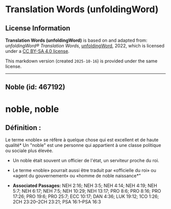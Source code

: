 # Translation Words (unfoldingWord)

## License Information

**Translation Words (unfoldingWord)** is based on and adapted from: _unfoldingWord® Translation Words_, [unfoldingWord](https://unfoldingword.org/utw), 2022, which is licensed under a [CC BY-SA 4.0 license](https://creativecommons.org/licenses/by-sa/4.0/legalcode.en).

This markdown version (created `2025-10-16`) is provided under the same license.



--------------------------------

## Noble (id: 467192)

noble, noble
============

Définition :
------------

Le terme «noble» se réfère à quelque chose qui est excellent et de haute qualité\* Un "noble" est une personne qui appartient à une classe politique ou sociale plus élevée.

* Un noble était souvent un officier de l'état, un serviteur proche du roi.
* Le terme «noble» pourrait aussi être traduit par «officielle du roi» ou «agent du gouvernement» ou «homme de noble naissance\*"

* **Associated Passages:** NEH 2:16; NEH 3:5; NEH 4:14; NEH 4:19; NEH 5:7; NEH 6:17; NEH 7:5; NEH 10:29; NEH 13:17; PRO 8:6; PRO 8:16; PRO 17:26; PRO 19:6; PRO 25:7; ECC 10:17; DAN 4:36; LUK 19:12; 1CO 1:26; 2CH 23:20–2CH 23:21; PSA 16:1–PSA 16:3


